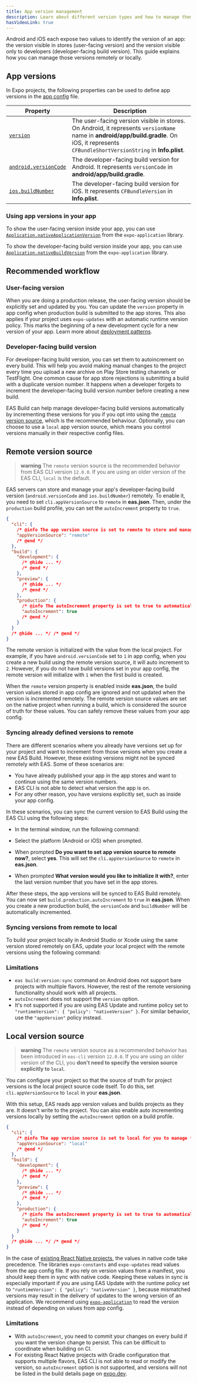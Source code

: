 ```yaml
---
title: App version management
description: Learn about different version types and how to manage them remotely or locally.
hasVideoLink: true
---
```


Android and iOS each expose two values to identify the version of an app: the version visible in stores (user-facing version) and the version visible only to developers (developer-facing build version). This guide explains how you can manage those versions remotely or locally.

## App versions

In Expo projects, the following properties can be used to define app versions in the [app config](/workflow/configuration/) file.

| Property                                                          | Description                                                                                                                                                                                    |
| ----------------------------------------------------------------- | ---------------------------------------------------------------------------------------------------------------------------------------------------------------------------------------------- |
| [`version` ](/versions/latest/config/app/#version)                | The user-facing version visible in stores. On Android, it represents `versionName` name in **android/app/build.gradle**. On iOS, it represents `CFBundleShortVersionString` in **Info.plist**. |
| [`android.versionCode`](/versions/latest/config/app/#versioncode) | The developer-facing build version for Android. It represents `versionCode` in **android/app/build.gradle**.                                                                                   |
| [`ios.buildNumber`](/versions/latest/config/app/#buildnumber)     | The developer-facing build version for iOS. It represents `CFBundleVersion` in **Info.plist**.                                                                                                 |

### Using app versions in your app

To show the user-facing version inside your app, you can use [`Application.nativeApplicationVersion`](/versions/latest/sdk/application/#applicationnativeapplicationversion) from the `expo-application` library.

To show the developer-facing build version inside your app, you can use [`Application.nativeBuildVersion`](/versions/latest/sdk/application/#applicationnativebuildversion) from the `expo-application` library.

## Recommended workflow

### User-facing version

When you are doing a production release, the user-facing version should be explicitly set and updated by you. You can update the `version` property in app config when production build is submitted to the app stores. This also applies if your project uses `expo-updates` with an automatic runtime version policy. This marks the beginning of a new development cycle for a new version of your app. Learn more about [deployment patterns](/eas-update/deployment-patterns).

### Developer-facing build version

For developer-facing build version, you can set them to autoincrement on every build. This will help you avoid making manual changes to the project every time you upload a new archive on Play Store testing channels or TestFlight. One common cause for app store rejections is submitting a build with a duplicate version number. It happens when a developer forgets to increment the developer-facing build version number before creating a new build.

EAS Build can help manage developer-facing build versions automatically by incrementing these versions for you if you opt into using the [`remote` version source](#remote-version-source), which is the recommended behaviour. Optionally, you can choose to use a `local` app version source, which means you control versions manually in their respective config files.

## Remote version source

> **warning** The `remote` version source is the recommended behavior from EAS CLI version `12.0.0`. If you are using an older version of the EAS CLI, `local` is the default.

EAS servers can store and manage your app's developer-facing build version (`android.versionCode` and `ios.buildNumber`) remotely. To enable it, you need to set `cli.appVersionSource` to `remote` in **eas.json**. Then, under the `production` build profile, you can set the `autoIncrement` property to `true`.

```json eas.json
{
  "cli": {
    /* @info The app version source is set to remote to store and manage the version of your app. */
    "appVersionSource": "remote"
    /* @end */
  },
  "build": {
    "development": {
      /* @hide ... */
      /* @end */
    },
    "preview": {
      /* @hide ... */
      /* @end */
    },
    "production": {
      /* @info The autoIncrement property is set to true to automatically increment the android.versionCode and ios.buildNumber values. */
      "autoIncrement": true
      /* @end */
    }
  }
  /* @hide ... */ /* @end */
}
```

The remote version is initialized with the value from the local project. For example, if you have `android.versionCode` set to `1` in app config, when you create a new build using the remote version source, it will auto increment to `2`. However, if you do not have build versions set in your app config, the remote version will initialize with `1` when the first build is created.

When the `remote` version property is enabled inside **eas.json**, the build version values stored in app config are ignored and not updated when the version is incremented remotely. The remote version source values are set on the native project when running a build, which is considered the source of truth for these values. You can safely remove these values from your app config.

### Syncing already defined versions to remote

There are different scenarios where you already have versions set up for your project and want to increment from those versions when you create a new EAS Build. However, these existing versions might not be synced remotely with EAS. Some of these scenarios are:

- You have already published your app in the app stores and want to continue using the same version numbers.
- EAS CLI is not able to detect what version the app is on.
- For any other reason, you have versions explicitly set, such as inside your app config.

In these scenarios, you can sync the current version to EAS Build using the EAS CLI using the following steps:

- In the terminal window, run the following command:

  

- Select the platform (Android or iOS) when prompted.
- When prompted **Do you want to set app version source to remote now?**, select **yes**. This will set the `cli.appVersionSource` to `remote` in **eas.json**.
- When prompted **What version would you like to initialize it with?**, enter the last version number that you have set in the app stores.

After these steps, the app versions will be synced to EAS Build remotely. You can now set `build.production.autoIncrement` to `true` in **eas.json**. When you create a new production build, the `versionCode` and `buildNumber` will be automatically incremented.

### Syncing versions from remote to local

To build your project locally in Android Studio or Xcode using the same version stored remotely on EAS, update your local project with the remote versions using the following command:

### Limitations

- `eas build:version:sync` command on Android does not support bare projects with multiple flavors. However, the rest of the remote versioning functionality should work with all projects.
- `autoIncrement` does not support the `version` option.
- It's not supported if you are using EAS Update and runtime policy set to `"runtimeVersion": { "policy": "nativeVersion" }`. For similar behavior, use the `"appVersion"` policy instead.

## Local version source

> **warning** The `remote` version source as a recommended behavior has been introduced in `eas-cli` version `12.0.0`. If you are using an older version of the CLI, you **don't need to specify the version source explicitly to `local`**.

You can configure your project so that the source of truth for project versions is the local project source code itself. To do this, set `cli.appVersionSource` to `local` in your **eas.json**.

With this setup, EAS reads app version values and builds projects as they are. It doesn't write to the project. You can also enable auto incrementing versions locally by setting the `autoIncrement` option on a build profile.

```json eas.json
{
  "cli": {
    /* @info The app version source is set to local for you to manage the version of your app manually. */
    "appVersionSource": "local"
    /* @end */
  },
  "build": {
    "development": {
      /* @hide ... */
      /* @end */
    },
    "preview": {
      /* @hide ... */
      /* @end */
    },
    "production": {
      /* @info The autoIncrement property is set to true to automatically increment the android.versionCode and ios.buildNumber values. */
      "autoIncrement": true
      /* @end */
    }
  }
  /* @hide ... */ /* @end */
}
```

In the case of [existing React Native projects](/bare/overview/), the values in native code take precedence. The libraries `expo-constants` and `expo-updates` read values from the app config file. If you rely on version values from a manifest, you should keep them in sync with native code. Keeping these values in sync is especially important if you are using EAS Update with the runtime policy set to `"runtimeVersion": { "policy": "nativeVersion" }`, because mismatched versions may result in the delivery of updates to the wrong version of an application. We recommend using [`expo-application`](/versions/latest/sdk/application/#constants) to read the version instead of depending on values from app config.

### Limitations

- With `autoIncrement`, you need to commit your changes on every build if you want the version change to persist. This can be difficult to coordinate when building on CI.
- For existing React Native projects with Gradle configuration that supports multiple flavors, EAS CLI is not able to read or modify the version, so `autoIncrement` option is not supported, and versions will not be listed in the build details page on [expo.dev](https://expo.dev).